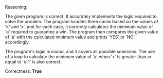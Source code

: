 Reasoning:

The given program is correct. It accurately implements the logic required to solve the problem. The program handles three cases based on the values of 'k' and 'x', and for each case, it correctly calculates the minimum value of 'a' required to guarantee a win. The program then compares the given value of 'a' with the calculated minimum value and prints 'YES' or 'NO' accordingly.

The program's logic is sound, and it covers all possible scenarios. The use of a loop to calculate the minimum value of 'a' when 'x' is greater than or equal to 'k-1' is also correct.

Correctness: **True**
